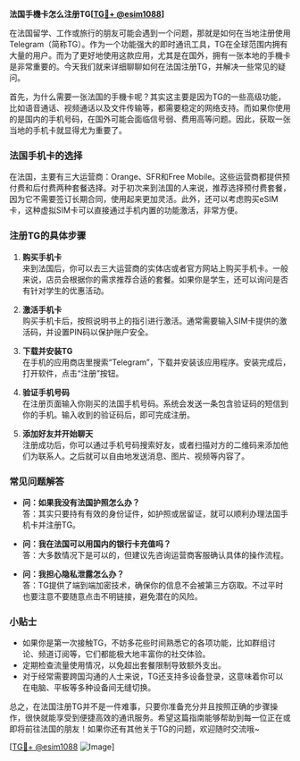 **法国手機卡怎么注册TG[[TG💪+ @esim1088](https://t.me/s/esim1088)]**

在法国留学、工作或旅行的朋友可能会遇到一个问题，那就是如何在当地注册使用Telegram（简称TG）。作为一个功能强大的即时通讯工具，TG在全球范围内拥有大量的用户。而为了更好地使用这款应用，尤其是在国外，拥有一张本地的手機卡是非常重要的。今天我们就来详细聊聊如何在法国注册TG，并解决一些常见的疑问。

首先，为什么需要一张法国的手機卡呢？其实这主要是因为TG的一些高级功能，比如语音通话、视频通话以及文件传输等，都需要稳定的网络支持。而如果你使用的是国内的手机号码，在国外可能会面临信号弱、费用高等问题。因此，获取一张当地的手机卡就显得尤为重要了。

### 法国手机卡的选择

在法国，主要有三大运营商：Orange、SFR和Free Mobile。这些运营商都提供预付费和后付费两种套餐选择。对于初次来到法国的人来说，推荐选择预付费套餐，因为它不需要签订长期合同，使用起来更加灵活。此外，还可以考虑购买eSIM卡，这种虚拟SIM卡可以直接通过手机内置的功能激活，非常方便。

### 注册TG的具体步骤

1. **购买手机卡**  
   来到法国后，你可以去三大运营商的实体店或者官方网站上购买手机卡。一般来说，店员会根据你的需求推荐合适的套餐。如果你是学生，还可以询问是否有针对学生的优惠活动。

2. **激活手机卡**  
   购买手机卡后，按照说明书上的指引进行激活。通常需要输入SIM卡提供的激活码，并设置PIN码以保护账户安全。

3. **下载并安装TG**  
   在手机的应用商店里搜索“Telegram”，下载并安装该应用程序。安装完成后，打开软件，点击“注册”按钮。

4. **验证手机号码**  
   在注册页面输入你刚买的法国手机号码。系统会发送一条包含验证码的短信到你的手机。输入收到的验证码后，即可完成注册。

5. **添加好友并开始聊天**  
   注册成功后，你可以通过手机号码搜索好友，或者扫描对方的二维码来添加他们为联系人。之后就可以自由地发送消息、图片、视频等内容了。

### 常见问题解答

- **问：如果我没有法国护照怎么办？**  
  答：其实只要持有有效的身份证件，如护照或居留证，就可以顺利办理法国手机卡并注册TG。

- **问：我在法国可以用国内的银行卡充值吗？**  
  答：大多数情况下是可以的，但建议先咨询运营商客服确认具体的操作流程。

- **问：我担心隐私泄露怎么办？**  
  答：TG提供了端到端加密技术，确保你的信息不会被第三方窃取。不过平时也要注意不要随意点击不明链接，避免潜在的风险。

### 小贴士

- 如果你是第一次接触TG，不妨多花些时间熟悉它的各项功能，比如群组讨论、频道订阅等，它们都能极大地丰富你的社交体验。
- 定期检查流量使用情况，以免超出套餐限制导致额外支出。
- 对于经常需要跨国沟通的人士来说，TG还支持多设备登录，这意味着你可以在电脑、平板等多种设备间无缝切换。

总之，在法国注册TG并不是一件难事，只要你准备充分并且按照正确的步骤操作，很快就能享受到便捷高效的通讯服务。希望这篇指南能够帮助到每一位正在或即将前往法国的朋友！如果你还有其他关于TG的问题，欢迎随时交流哦~

[[TG💪+ @esim1088](https://t.me/s/esim1088) ![Image](https://i.postimg.cc/4NQfJmqS/Snipaste-2025-05-13-00-14-12.png)]